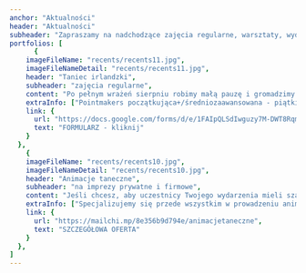 ```yaml
---
anchor: "Aktualności"
header: "Aktualności"
subheader: "Zapraszamy na nadchodzące zajęcia regularne, warsztaty, wydarzenia, projekty."
portfolios: [
      {
    imageFileName: "recents/recents11.jpg",
    imageFileNameDetail: "recents/recents11.jpg",
    header: "Taniec irlandzki",
    subheader: "zajęcia regularne",
    content: "Po pełnym wrażeń sierpniu robimy małą pauzę i gromadzimy się od końcówki września. Z nowości, wszystkie zajęcia są przeniesione do STA w Pasażu Apollo. Grupy wyglądają następująco:",
    extraInfo: ["Pointmakers początkująca+/średniozaawansowana - piątki | 17:30-19:00","Céilimakers open - piątki | 19:00-21:00", "Treblemakers początkująca+/średniozaawansowana - środy | 17:30-19:00", "Szczegóły organizacyjne znajdziecie w poniższym formularzu rejestracyjnym."],
    link: {
      url: "https://docs.google.com/forms/d/e/1FAIpQLSdIwguzy7M-DWT8Rqmnv1rH0ikju89872WqO-7e97CeEMPmNQ/viewform",
      text: "FORMULARZ - kliknij"
    }
  },
    {
    imageFileName: "recents/recents10.jpg",
    imageFileNameDetail: "recents/recents10.jpg",
    header: "Animacje taneczne",
    subheader: "na imprezy prywatne i firmowe",
    content: "Jeśli chcesz, aby uczestnicy Twojego wydarzenia mieli szansę lepiej się poznać, roztopić pierwsze lody, łatwiej złapać nić porozumienia, spotkajmy się. Kontakt w ruchu do dźwięków muzyki na żywo potrafi działać cuda i zbliżać bez zbędnych słów.",
    extraInfo: ["Specjalizujemy się przede wszystkim w prowadzeniu animacji w klimacie irlandzkim i szkockim (tzw. ceilidh), ale chętnie proponujemy również małe wtręty m.in. z Bretanii, Izraela, USA czy Bałkanów.","Nasze animacje sprawdzają się zarówno podczas kameralnych, jak i dużych imprez (do 200 osób). Polecamy się na wesela, urodziny, wieczory panieńskie lub kawalerskie, rocznice ślubu, zjazdy rodzinne, konferencje..."],
    link: {
      url: "https://mailchi.mp/8e356b9d794e/animacjetaneczne",
      text: "SZCZEGÓŁOWA OFERTA"
    }
  },
]
---
```

